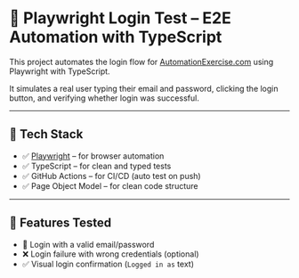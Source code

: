 # 🔐 Playwright Login Test – E2E Automation with TypeScript

This project automates the login flow for [AutomationExercise.com](https://automationexercise.com) using Playwright with TypeScript.

It simulates a real user typing their email and password, clicking the login button, and verifying whether login was successful.

---

## 🚀 Tech Stack

- ✅ [Playwright](https://playwright.dev) – for browser automation
- ✅ TypeScript – for clean and typed tests
- ✅ GitHub Actions – for CI/CD (auto test on push)
- ✅ Page Object Model – for clean code structure

---

## 🎯 Features Tested

- 🔐 Login with a valid email/password
- ❌ Login failure with wrong credentials (optional)
- ✅ Visual login confirmation (`Logged in as` text)
